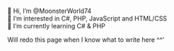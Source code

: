👋 Hi, I’m @MoonsterWorld74 <br>
👀 I’m interested in C#, PHP, JavaScript and HTML/CSS <br>
🌱 I’m currently learning C# & PHP

Will redo this page when I know what to write here ^^'

<!---
MoonsterWorld74/MoonsterWorld74 is a ✨ special ✨ repository because its `README.md` (this file) appears on your GitHub profile.
You can click the Preview link to take a look at your changes.
--->
